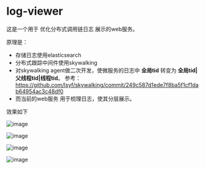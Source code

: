 # log-viewer

这是一个用于 优化分布式调用链日志 展示的web服务。 

原理是：
- 存储日志使用elasticsearch
- 分布式跟踪中间件使用skywalking
- 对skywalking agent做二次开发，使微服务的日志中 **全局tid**  转变为  **全局tid|父线程tid|线程tid**。  参考：https://github.com/lsyf/skywalking/commit/249c587d1ede7f8ba5f1cf1dab64954ac3c48df0
- 而当前的web服务 用于梳理日志，使其分层展示。

效果如下

![image](https://user-images.githubusercontent.com/13670487/156492344-2d8273fb-91fe-4eff-ac64-1f5ee1131a91.png)

![image](https://user-images.githubusercontent.com/13670487/156493520-266ba84c-a8b7-4813-92ed-0e44c4a3c7b4.png)

![image](https://user-images.githubusercontent.com/13670487/156492466-71ff979c-0d51-404f-9a0f-40b23a6fc508.png)

![image](https://user-images.githubusercontent.com/13670487/156492629-3860f404-9f0d-4d05-aa0d-043695c45dc8.png)




